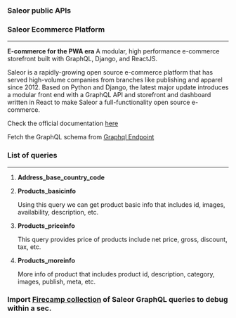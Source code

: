 ### Saleor public APIs
### **Saleor Ecommerce Platform**
---

__E-commerce for the PWA era__
A modular, high performance e-commerce storefront built with GraphQL, Django, and ReactJS.

Saleor is a rapidly-growing open source e-commerce platform that has served high-volume companies from branches like publishing and apparel since 2012. Based on Python and Django, the latest major update introduces a modular front end with a GraphQL API and storefront and dashboard written in React to make Saleor a full-functionality open source e-commerce.

Check the official documentation [here](https://demo.saleor.io/)

Fetch the GraphQL schema from [Graphql Endpoint](https://pwa.demo.saleor.rocks/graphql/)

### **List of queries**
---

1. **Address_base_country_code**

2. **Products_basicinfo**

    Using this query we can get product basic info that includes id, images, availability, description, etc.
3. **Products_priceinfo**

    This query provides price of products include net price, gross, discount, tax, etc.

4. **Products_moreinfo**

    More info of product that includes product id, description, category, images, publish, meta, etc.

### Import [Firecamp collection](https://drive.google.com/file/d/1KDw_13zeds0SGFTM4j35SC8Q_zv_GBTV/view?usp=sharing) of Saleor GraphQL queries to debug within a sec.
